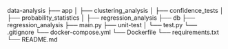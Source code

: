 <!--
 * @Date: 2025-02-16 06:19:03
 * @LastEditors: Aregene
 * @LastEditTime: 2025-02-16 12:49:47
-->


data-analysis
├── app
│   ├── clustering_analysis
│   ├── confidence_tests
│   ├── probability_statistics
│   ├── regression_analysis
├── db
├── regression_analysis
├── main.py
├── unit-test
│   └── test.py
└── .gitignore
└── docker-compose.yml
└── Dockerfile
└── requirements.txt
└── README.md

